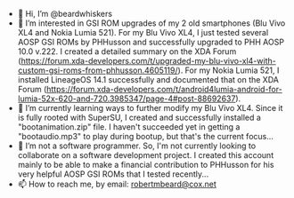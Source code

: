 - 👋 Hi, I’m @beardwhiskers
- 👀 I’m interested in GSI ROM upgrades of my 2 old smartphones (Blu Vivo XL4 and Nokia Lumia 521).  For my Blu Vivo XL4, I just tested several AOSP GSI ROMs by PHHusson and successfully upgraded to PHH AOSP 10.0 v.222.  I created a detailed summary on the XDA Forum (https://forum.xda-developers.com/t/upgraded-my-blu-vivo-xl4-with-custom-gsi-roms-from-phhusson.4605119/).  For my Nokia Lumia 521, I installed LineageOS 14.1 successfully and documented that on the XDA Forum (https://forum.xda-developers.com/t/android4lumia-android-for-lumia-52x-620-and-720.3985347/page-4#post-88692637).  
- 🌱 I’m currently learning ways to further modify my Blu Vivo XL4.  Since it is fully rooted with SuperSU, I created and successfully installed a "bootanimation.zip" file.  I haven't succeeded yet in getting a "bootaudio.mp3" to play during bootup, but that's the current focus...  
- 💞️ I’m not a software programmer.  So, I'm not currently looking to collaborate on a software development project.  I created this account mainly to be able to make a financial contribution to PHHusson for his very helpful AOSP GSI ROMs that I tested recently...
- 📫 How to reach me, by email:  robertmbeard@cox.net 

<!---
beardwhiskers/beardwhiskers is a ✨ special ✨ repository because its `README.md` (this file) appears on your GitHub profile.
You can click the Preview link to take a look at your changes.
--->
